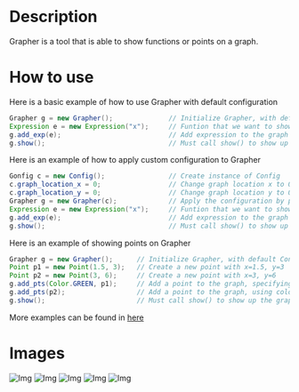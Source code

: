 ﻿﻿﻿﻿﻿# DescriptionGrapher is a tool that is able to show functions or points on a graph.# How to useHere is a basic example of how to use Grapher with default configuration```javaGrapher g = new Grapher();              // Initialize Grapher, with default ConfigExpression e = new Expression("x");     // Funtion that we want to show, here we use y=xg.add_exp(e);                           // Add expression to the graphg.show();                               // Must call show() to show up the graph on screen```Here is an example of how to apply custom configuration to Grapher```javaGonfig c = new Config();                // Create instance of Configc.graph_location_x = 0;                 // Change graph location x to 0c.graph_location_y = 0;                 // Change graph location y to 0Grapher g = new Grapher(c);             // Apply the configuration by passing it to GrapherExpression e = new Expression("x");     // Funtion that we want to show, here we use y=xg.add_exp(e);                           // Add expression to the graphg.show();                               // Must call show() to show up the graph on screen```Here is an example of showing points on Grapher```javaGrapher g = new Grapher();      // Initialize Grapher, with default ConfigPoint p1 = new Point(1.5, 3);   // Create a new point with x=1.5, y=3Point p2 = new Point(3, 6);     // Create a new point with x=3, y=6g.add_pts(Color.GREEN, p1);     // Add a point to the graph, specifying the colorg.add_pts(p2);                  // Add a point to the graph, using color in default configurationg.show();                       // Must call show() to show up the graph on screen```More examples can be found in [here](https://github.com/NielXu/JPlot/blob/master/src/grapher/Demo.java)# Images![Img](https://github.com/NielXu/JPlot/blob/master/resources/Simple%20Graph.jpg "Simple Graph")![Img](https://github.com/NielXu/JPlot/blob/master/resources/Custom%20Graph.jpg "Custom Graph")![Img](https://github.com/NielXu/JPlot/blob/master/resources/Points%20Graph.jpg "Points Graph")![Img](https://github.com/NielXu/JPlot/blob/master/resources/Functions%20and%20Points%20Graph.jpg "Functions and Points Graph")![Img](https://github.com/NielXu/JPlot/blob/master/resources/Beautiful%20Graph.jpg "Beautiful Graph")